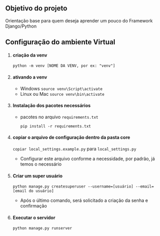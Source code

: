 ## Objetivo do projeto
Orientação base para quem deseja aprender um pouco do Framework Django/Python


## Configuração do ambiente Virtual

1. #### criação da venv
    ```python -m venv [NOME DA VENV, por ex: "venv"]```

2. #### ativando a venv
    - Windows
    ```source venv\Script\activate```
    - Linux ou Mac
    ```source venv\bin\activate```

3. #### Instalação dos pacotes necessários
    - pacotes no arquivo ```requirements.txt```

        ```pip install -r requirements.txt```
4. #### copiar o arquivo de configuração dentro da pasta core

    ```copiar local_settings.example.py``` para ```local_settings.py```
    - Configurar este arquivo conforme a necessidade, por padrão, já temos o necessário

5. #### Criar um super usuário
    ```python manage.py createsuperuser --username=[usuário] --email=[email do usuário]```

    - Após o último comando, será solicitado a criação da senha e confirmação 

6. #### Executar o servidor
     ```python manage.py runserver```
